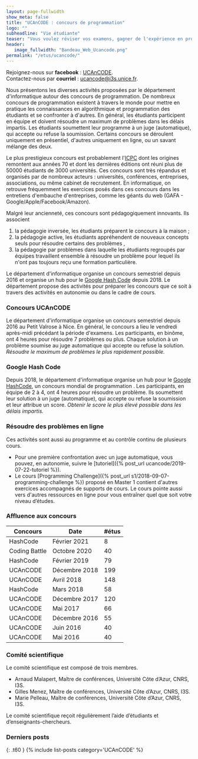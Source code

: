 ```yaml
---
layout: page-fullwidth
show_meta: false
title: "UCAnCODE : concours de programmation"
logo: ""
subheadline: "Vie étudiante"
teaser: "Vous voulez réviser vos examens, gagner de l'expérience en programmation, ou vous êtes simplement curieux, nous organisons et participons à des concours et hackathons. Ces événements sont ouvert à tous (de la L1 au M2) ! Pour vous motiver encore plus, nous essayons toujours de négocier des bonus avec vos professeurs."
header:
   image_fullwidth: "Bandeau_Web_Ucancode.png"
permalink: "/etus/ucancode/"
---
```



Rejoignez-nous sur **facebook** : [UCAnCODE](https://www.facebook.com/ConcoursUCAnCode/).<br/>
Contactez-nous par **courriel** : [ucancode@i3s.unice.fr](mailto:ucancode@i3s.unice.fr).

Nous présentons les diverses activités proposées par le département d'informatique autour des concours de programmation.
De nombreux concours de programmation existent à travers le monde pour mettre en pratique les connaissances en algorithmique et programmation des étudiants et se confronter à d'autres.
En général, les étudiants participent en équipe et doivent résoudre un maximum de problèmes dans les délais impartis.
Les étudiants soumettent leur programme à un juge (automatique), qui accepte ou refuse la soumission.
Certains concours se déroulent uniquement en présentiel, d'autres uniquement en ligne, ou un savant mélange des deux.

Le plus prestigieux concours est probablement l'[ICPC](https://icpc.global/) dont les origines remontent aux années 70 et dont les dernières éditions ont réuni plus de 50000 étudiants de 3000 universités.
Ces concours sont très répandus et organisés par de nombreux acteurs : universités, conférences, entreprises, associations, ou même cabinet de recrutement.
En informatique, on retrouve fréquemment les exercices posés dans ces concours dans les entretiens d'embauche d'entreprises, comme les géants du web (GAFA - Google/Apple/Facebook/Amazon).


Malgré leur ancienneté, ces concours sont pédagogiquement innovants.
Ils associent
 1. la pédagogie inversée, les étudiants préparent le concours à la maison ;
 2. la pédagogie active, les étudiants appréhendent de nouveaux concepts seuls pour résoudre certains des problèmes ,
 3. la pédagogie par problèmes dans laquelle les étudiants regroupés par équipes travaillent ensemble à résoudre un problème pour lequel ils n'ont pas toujours reçu une formation particulière.



Le département d'informatique organise un concours semestriel depuis 2016 et organise un hub pour le [Google Hash Code](https://hashcode.withgoogle.com/) depuis 2018.
Le département propose des activités pour préparer les concours que ce soit à travers des activités en autonomie ou dans le cadre de cours.

### Concours UCAnCODE ###

Le département d'informatique organise un concours semestriel depuis 2016 au Petit Valrose à Nice.
En général, le concours a lieu le vendredi après-midi précédant la période d'examens.
Les participants, en binôme, ont 4 heures pour résoudre 7 problèmes ou plus.
Chaque solution à un problème soumise au juge automatique qui accepte ou refuse la solution.
*Résoudre le maximum de problèmes le plus rapidement possible.*

 <!-- - Consulter la [page](http://www.i3s.unice.fr/~malapert/org/teaching/R/concours-PC2.html) du dernier concours. -->
 <!-- - S'inscrire au prochain concours en remplissant le [formulaire](https://forms.office.com/Pages/ResponsePage.aspx?id=fUQgvFKJzUqD5F1otezkb_ik15fPGnROgx-GcCjKbjBUM0xXMzM4QUFBRFpJMzIzQjZDQVE4TlRZVS4u). -->

### Google Hash Code ###

Depuis 2018, le département d'informatique organise un hub pour le [Google HashCode](https://hashcode.withgoogle.com/), un concours mondial de programmation .
Les participants, en équipe de 2 à 4, ont 4 heures pour résoudre un problème.
Ils soumettent leur solution à un juge (automatique), qui accepte ou refuse la soumission et leur attribue un score.
*Obtenir le score le plus élevé possible dans les délais impartis.*

### Résoudre des problèmes en ligne ###
Ces activités sont aussi au programme et au contrôle continu de plusieurs cours.
 - Pour une première confrontation avec un juge automatique, vous pouvez, en autonomie, suivre le [tutoriel]({% post_url ucancode/2019-07-22-tutoriel %}).
 - Le cours [Programming Challenge]({% post_url s1/2018-09-07-programming-challenge %}) proposé en Master 1 contient d'autres exercices accompagnés de supports de cours.
   Le cours pointe aussi vers d'autres ressources en ligne pour vous entraîner quel que soit votre niveau d’études.


### Affluence aux concours ###

| Concours      | Date          | #étus |
|---------------|---------------|-------|
| HashCode      | Février 2021  | 8     |
| Coding Battle | Octobre 2020  | 40    |
| HashCode      | Février 2019  | 79    |
| UCAnCODE      | Décembre 2018 | 199   |
| UCAnCODE      | Avril 2018    | 148   |
| HashCode      | Mars 2018     | 58    |
| UCAnCODE      | Décembre 2017 | 120   |
| UCAnCODE      | Mai 2017      | 66    |
| UCAnCODE      | Décembre 2016 | 55    |
| UCAnCODE      | Juin 2016     | 40    |
| UCAnCODE      | Mai 2016      | 40    |


### Comité scientifique ###

Le comité scientifique est composé de trois membres.

- Arnaud Malapert, Maı̂tre de conférences, Université Côte d’Azur, CNRS, I3S.
- Gilles Menez, Maı̂tre de conférences, Université Côte d’Azur, CNRS, I3S.
- Marie Pelleau, Maı̂tre de conférences, Université Côte d’Azur, CNRS, I3S.

Le comité scientifique reçoit régulièrement l’aide d’étudiants et d’enseignants-chercheurs.

### Derniers posts
{: .t60 } {% include list-posts category='UCAnCODE' %}
